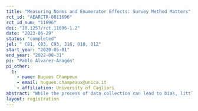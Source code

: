 ```yaml
---
title: "Measuring Norms and Enumerator Effects: Survey Method Matters"
rct_id: "AEARCTR-0011696"
rct_id_num: "11696"
doi: "10.1257/rct.11696-1.2"
date: "2023-06-29"
status: "completed"
jel: " C81, C83, C93, J16, O10, O12"
start_year: "2020-05-01"
end_year: "2022-08-31"
pi: "Pablo Álvarez-Aragón"
pi_other:
  1:
    - name: Hugues Champeux
    - email: hugues.champeaux@unica.it
    - affiliation: University of Cagliari
abstract: "While the process of data collection can lead to bias, little empirical evidence investigates the role of the survey method. In this paper, we compare two survey methods: the standard face-to-face interview and an alternative method we call Human-Assisted Self-Administered survey (HASA). In the latter, respondents are guided by an enumerator reading questions, but they answer privately on an electronic device. Taking advantage of an RCT in Benin, we randomize the survey method across respondents. We show that the survey method leads to different results depending on enumerator influence. Identifying this influence, we document that variables that are likely to be influenced by enumerators differ systematically across survey methods. Interestingly, these variables are mainly related to gender norms and women agency. We find that respondents who answer directly on a tablet report less gender-equal values. Investigating the mechanisms, we show that social desirability bias affects responses in face-to-face interviews."
layout: registration
---
```


